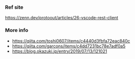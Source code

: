 ### Ref site
https://zenn.dev/protoout/articles/26-vscode-rest-client

### More info
- https://qiita.com/toshi0607/items/c4440d3fbfa72eac840c
- https://qiita.com/garcons/items/c4dd7231bc78e7adf0a5
- https://blog.okazuki.jp/entry/2019/07/13/121021
